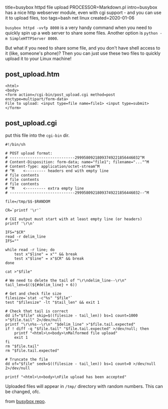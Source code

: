 title=busybox httpd file upload
PROCESSOR=Markdown.pl
intro=busybox has a nice http webserver module, even with cgi support - and you can use it to upload files, too
tags=bash net linux
created=2020-01-06

`busybox httpd -vvfp 8000` is a very handy command when you need to quickly spin up a web server to share some files.
Another option is `python -m SimpleHTTPServer 8000`.

But what if you need to share some file, and you don't have shell access to it (like, someone's phone)?
Then you can just use these two files to quickly upload it to your Linux machine!

post_upload.htm
---------------

	<html>
	<body>
	<form action=/cgi-bin/post_upload.cgi method=post enctype=multipart/form-data>
	File to upload: <input type=file name=file1> <input type=submit>
	</form>


post_upload.cgi
---------------

put this file into the `cgi-bin` dir.

	#!/bin/sh

	# POST upload format:
	# -----------------------------29995809218093749221856446032^M
	# Content-Disposition: form-data; name="file1"; filename="..."^M
	# Content-Type: application/octet-stream^M
	# ^M    <--------- headers end with empty line
	# file contents
	# file contents
	# file contents
	# ^M    <--------- extra empty line
	# -----------------------------29995809218093749221856446032--^M

	file=/tmp/$$-$RANDOM

	CR=`printf '\r'`

	# CGI output must start with at least empty line (or headers)
	printf '\r\n'

	IFS="$CR"
	read -r delim_line
	IFS=""

	while read -r line; do
	    test x"$line" = x"" && break
	    test x"$line" = x"$CR" && break
	done

	cat >"$file"

	# We need to delete the tail of "\r\ndelim_line--\r\n"
	tail_len=$((${#delim_line} + 6))

	# Get and check file size
	filesize=`stat -c"%s" "$file"`
	test "$filesize" -lt "$tail_len" && exit 1

	# Check that tail is correct
	dd if="$file" skip=$((filesize - tail_len)) bs=1 count=1000 >"$file.tail" 2>/dev/null
	printf "\r\n%s--\r\n" "$delim_line" >"$file.tail.expected"
	if ! diff -q "$file.tail" "$file.tail.expected" >/dev/null; then
	    printf "<html>\n<body>\nMalformed file upload"
	    exit 1
	fi
	rm "$file.tail"
	rm "$file.tail.expected"

	# Truncate the file
	dd of="$file" seek=$((filesize - tail_len)) bs=1 count=0 >/dev/null 2>/dev/null

	printf "<html>\n<body>\nFile upload has been accepted"

Uploaded files will appear in `/tmp/` directory with random numbers.
This can be changed, ofc.

from [busybox repo][r].

[r]: https://github.com/mhfan/busybox/blob/master/networking/httpd_post_upload.txt

<script src="/microlight.js"></script>
